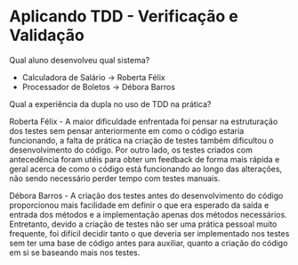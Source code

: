 # Aplicando TDD - Verificação e Validação
 
Qual aluno desenvolveu qual sistema?
 - Calculadora de Salário -> Roberta Félix
 - Processador de Boletos -> Débora Barros

Qual a experiência da dupla no uso de TDD na prática?

Roberta Félix - A maior dificuldade enfrentada foi pensar na estruturação dos testes sem pensar anteriormente em como o código estaria funcionando, a falta de prática na criação de testes também dificultou o desenvolvimento do código. Por outro lado, os testes criados com antecedência foram utéis para obter um feedback de forma mais rápida e geral acerca de como o código está funcionando ao longo das alterações, não sendo necessário perder tempo com testes manuais.

Débora Barros - A criação dos testes antes do desenvolvimento do código proporcionou mais facilidade em definir o que era esperado da saída e entrada dos métodos e a implementação apenas dos métodos necessários. Entretanto, devido a criação de testes não ser uma prática pessoal muito frequente, foi difícil decidir tanto o que deveria ser implementado nos testes sem ter uma base de código antes para auxiliar, quanto a criação do código em si se baseando mais nos testes.   
